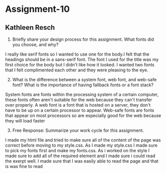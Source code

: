 # Assignment-10
## Kathleen Resch
1. Briefly share your design process for this assignment. What fonts did you choose, and why?

I really like serif fonts so I wanted to use one for the body.I felt that the headings should be in a sans-serif font. The font I used for the title was my first choice for the body but I didn't like how it looked. I wanted two fonts that I felt complimented each other and they were pleasing to the eye.

2. What is the difference between a system font, web font, and web-safe font? What is the importance of having fallback fonts or a font stack?

System fonts are fonts within the processing system of a certain computer, these fonts often aren't suitable for the web because they can't transfer over properly. A web font is a font that is hosted on a server, they don't have to be up on a certain processor to appear. Web-safe fonts are fonts that appear on most processors so are especially good for the web because they will load faster

3. Free Response: Summarize your work cycle for this assignment.

I made my html file and tried to make sure all of the content of the page was correct before moving to my style.css. As I made my style.css I made sure to pick my fonts first and make my fonts.css. As i worked on the style I made sure to add all of the required element and I made sure i could read the exerpt well. I made sure that I was easily able to read the page and that is was fine to read